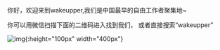 
你好，欢迎来到wakeupper,我们是中国最早的自由工作者聚集地~

你可以用微信扫描下面的二维码进入找到我们，
或者直接搜索“wakeupper”

![img](http://lc-2od4ebtn.cn-n1.lcfile.com/6917b25d218c13d9bd15.jpg){:height="100px" width="400px"}
